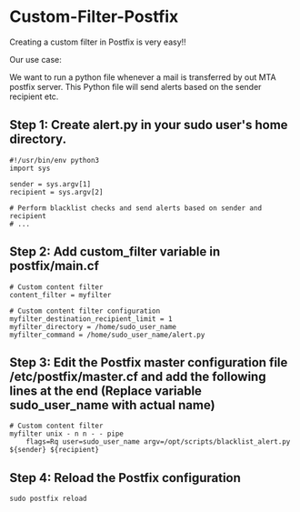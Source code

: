 # Custom-Filter-Postfix

Creating a custom filter in Postfix is very easy!!  

Our use case: 

We want to run a python file whenever a mail is transferred by out MTA postfix server. This Python file will send alerts based on the sender recipient etc.  

## Step 1: Create alert.py in your sudo user's home directory.
```
#!/usr/bin/env python3
import sys

sender = sys.argv[1]
recipient = sys.argv[2]

# Perform blacklist checks and send alerts based on sender and recipient
# ...
```

## Step 2: Add custom_filter variable in postfix/main.cf

```
# Custom content filter
content_filter = myfilter

# Custom content filter configuration
myfilter_destination_recipient_limit = 1
myfilter_directory = /home/sudo_user_name
myfilter_command = /home/sudo_user_name/alert.py
```

## Step 3: Edit the Postfix master configuration file /etc/postfix/master.cf and add the following lines at the end (Replace variable sudo_user_name with actual name)

```
# Custom content filter
myfilter unix - n n - - pipe
    flags=Rq user=sudo_user_name argv=/opt/scripts/blacklist_alert.py ${sender} ${recipient}
```
## Step 4: Reload the Postfix configuration
```
sudo postfix reload
```
